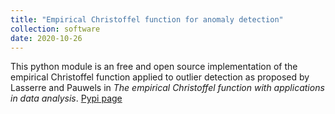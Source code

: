 ```yaml
---
title: "Empirical Christoffel function for anomaly detection"
collection: software
date: 2020-10-26
---
```


This python module is an free and open source implementation of the empirical Christoffel function applied to outlier detection as proposed by Lasserre and Pauwels in _The empirical Christoffel function with applications in data analysis_. [Pypi page](https://pypi.org/project/ecf/)
